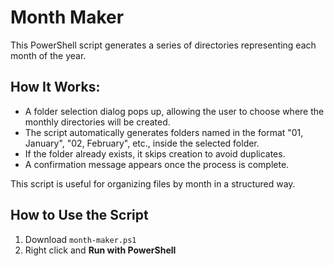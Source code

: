 # Month Maker
This PowerShell script generates a series of directories representing each month of the year. 

## How It Works:
- A folder selection dialog pops up, allowing the user to choose where the monthly directories will be created.
- The script automatically generates folders named in the format "01, January", "02, February", etc., inside the selected folder.
- If the folder already exists, it skips creation to avoid duplicates.
- A confirmation message appears once the process is complete.

This script is useful for organizing files by month in a structured way.

## How to Use the Script
1. Download `month-maker.ps1`
2. Right click and **Run with PowerShell**
